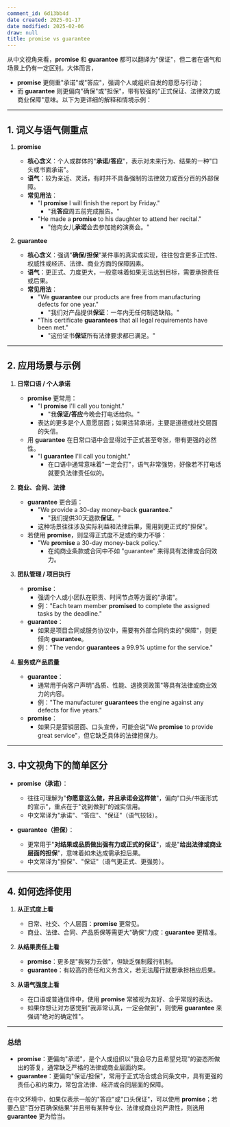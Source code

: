 ```yaml
---
comment_id: 6d13bb4d
date created: 2025-01-17
date modified: 2025-02-06
draw: null
title: promise vs guarantee
---
```

从中文视角来看，**promise** 和 **guarantee** 都可以翻译为"保证"，但二者在语气和场景上仍有一定区别。大体而言，

- **promise** 更侧重"承诺"或"答应"，强调个人或组织自发的意愿与行动；
- 而 **guarantee** 则更偏向"确保"或"担保"，带有较强的"正式保证、法律效力或商业保障"意味。以下为更详细的解释和情境示例：

---

## 1. 词义与语气侧重点

1. **promise**
    
    - **核心含义**：个人或群体的"**承诺/答应**"，表示对未来行为、结果的一种"口头或书面承诺"。
    - **语气**：较为亲近、灵活，有时并不具备强制的法律效力或百分百的外部保障。
    - **常见用法**：
        - "I **promise** I will finish the report by Friday."
            - "我**答应**周五前完成报告。"
        - "He made a **promise** to his daughter to attend her recital."
            - "他向女儿**承诺**会去参加她的演奏会。"
2. **guarantee**
    
    - **核心含义**：强调"**确保/担保**"某件事的真实或实现，往往包含更多正式性、权威性或经济、法律、商业方面的保障因素。
    - **语气**：更正式、力度更大，一般意味着如果无法达到目标，需要承担责任或后果。
    - **常见用法**：
        - "We **guarantee** our products are free from manufacturing defects for one year."
            - "我们对产品提供**保证**：一年内无任何制造缺陷。"
        - "This certificate **guarantees** that all legal requirements have been met."
            - "这份证书**保证**所有法律要求都已满足。"

---

## 2. 应用场景与示例

1. **日常口语 / 个人承诺**
    
    - **promise** 更常用：
        - "I **promise** I'll call you tonight."
            - "我**保证/答应**今晚会打电话给你。"
        - 表达的更多是个人意愿层面；如果违背承诺，主要是道德或社交层面的失信。
    - 用 **guarantee** 在日常口语中会显得过于正式甚至夸张，带有更强的必然性。
        - "I **guarantee** I'll call you tonight."
            - 在口语中通常意味着"一定会打"，语气非常强势，好像若不打电话就要负法律责任似的。
2. **商业、合同、法律**
    
    - **guarantee** 更合适：
        - "We provide a 30-day money-back **guarantee**."
            - "我们提供30天退款**保证**。"
        - 这种场景往往涉及实际利益和法律后果，需用到更正式的"担保"。
    - 若使用 **promise**，则显得正式度不足或约束力不够：
        - "We **promise** a 30-day money-back policy."
            - 在纯商业条款或合同中不如 "guarantee" 来得具有法律或合同效力。
3. **团队管理 / 项目执行**
    
    - **promise**：
        - 强调个人或小团队在职责、时间节点等方面的"承诺"。
        - 例："Each team member **promised** to complete the assigned tasks by the deadline."
    - **guarantee**：
        - 如果是项目合同或服务协议中，需要有外部合同约束的"保障"，则更倾向 **guarantee**。
        - 例："The vendor **guarantees** a 99.9% uptime for the service."
4. **服务或产品质量**
    
    - **guarantee**：
        - 通常用于向客户声明"品质、性能、退换货政策"等具有法律或商业效力的内容。
        - 例："The manufacturer **guarantees** the engine against any defects for five years."
    - **promise**：
        - 如果只是营销层面、口头宣传，可能会说"We **promise** to provide great service"，但它缺乏具体的法律担保力。

---

## 3. 中文视角下的简单区分

- **promise（承诺）**：
    
    - 往往可理解为"**你愿意这么做，并且承诺会这样做**"，偏向"口头/书面形式的宣示"，重点在于"说到做到"的诚实信用。
    - 中文常译为"承诺"、"答应"、"保证"（语气较轻）。
- **guarantee（担保）**：
    
    - 更常用于"**对结果或品质做出强有力或正式的保证**"，或是"**给出法律或商业层面的担保**"，意味着如未达成需承担后果。
    - 中文常译为"担保"、"保证"（语气更正式、更强势）。

---

## 4. 如何选择使用

1. **从正式度上看**
    
    - 日常、社交、个人层面：**promise** 更常见。
    - 商业、法律、合同、产品质保等需更大"确保"力度：**guarantee** 更精准。
2. **从结果责任上看**
    
    - **promise**：更多是"我努力去做"，但缺乏强制履行机制。
    - **guarantee**：有较高的责任和义务含义，若无法履行就要承担相应后果。
3. **从语气强度上看**
    
    - 在口语或普通信件中，使用 **promise** 常被视为友好、合乎常规的表达。
    - 如果你想让对方感觉到"我非常认真，一定会做到"，则使用 **guarantee** 来强调"绝对的确定性"。

---

### 总结

- **promise**：更偏向"承诺"，是个人或组织以"我会尽力且希望兑现"的姿态所做出的答复，通常缺乏严格的法律或商业层面约束。
- **guarantee**：更偏向"保证/担保"，常用于正式场合或合同条文中，具有更强的责任心和约束力，常包含法律、经济或合同层面的保障。

在中文环境中，如果仅表示一般的"答应"或"口头保证"，可以使用 **promise**；若要凸显"百分百确保结果"并且带有某种专业、法律或商业的严肃性，则选用 **guarantee** 更为恰当。
